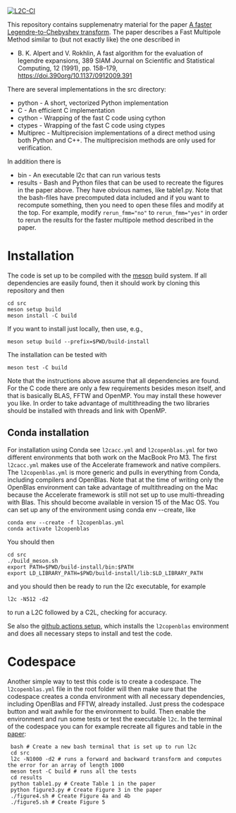 [![L2C-CI](https://github.com/mikaem/SISC-Legendre-to-Chebyshev/actions/workflows/l2c.yml/badge.svg)](https://github.com/mikaem/SISC-Legendre-to-Chebyshev/actions/workflows/l2c.yml)

This repository contains supplemenatry material for the paper [A faster Legendre-to-Chebyshev transform](https://github.com/mikaem/SISC-Legendre-to-Chebyshev/blob/main/FMM_paper.pdf). The paper describes a Fast Multipole Method similar to (but not exactly like) the one described in

  * B. K. Alpert and V. Rokhlin, A fast algorithm for the evaluation of legendre expansions, 389 SIAM Journal on Scientific and Statistical Computing, 12 (1991), pp. 158–179, https://doi.390org/10.1137/0912009.391

There are several implementations in the src directory:
  * python - A short, vectorized Python implementation
  * C - An efficient C implementation
  * cython - Wrapping of the fast C code using cython
  * ctypes - Wrapping of the fast C code using ctypes
  * Multiprec - Multiprecision implementations of a direct method using both Python and C++. The multiprecision methods are only used for verification.

In addition there is
  * bin - An executable l2c that can run various tests
  * results - Bash and Python files that can be used to recreate the figures in the paper above. They have obvious names, like table1.py. Note that the bash-files have precomputed data included and if you want to recompute something, then you need to open these files and modify at the top. For example, modify `rerun_fmm="no"` to `rerun_fmm="yes"` in order to rerun the results for the faster multipole method described in the paper.

# Installation
The code is set up to be compiled with the [meson](https://mesonbuild.com) build system. If all dependencies are easily found, then it should work by cloning this repository and then

    cd src
    meson setup build
    meson install -C build

If you want to install just locally, then use, e.g.,

    meson setup build --prefix=$PWD/build-install

The installation can be tested with

    meson test -C build

Note that the instructions above assume that all dependencies are found. For the C code there are only a few requirements besides meson itself, and that is basically BLAS, FFTW and OpenMP. You may install these however you like. In order to take advantage of multithreading the two libraries should be installed with threads and link with OpenMP.

## Conda installation

For installation using Conda see `l2cacc.yml` and `l2copenblas.yml` for two different environments that both work on the MacBook Pro M3. The first `l2cacc.yml` makes use of the Accelerate framework and native compilers. The `l2copenblas.yml` is more generic and pulls in everything from Conda, including compilers and OpenBlas. Note that at the time of writing only the OpenBlas environment can take advantage of multithreading on the Mac because the Accelerate framework is still not set up to use multi-threading with Blas. This should become available in version 15 of the Mac OS. You can set up any of the environment using conda env --create, like

    conda env --create -f l2copenblas.yml
    conda activate l2copenblas

You should then

    cd src
    ./build_meson.sh
    export PATH=$PWD/build-install/bin:$PATH
    export LD_LIBRARY_PATH=$PWD/build-install/lib:$LD_LIBRARY_PATH

and you should then be ready to run the l2c executable, for example

    l2c -N512 -d2

to run a L2C followed by a C2L, checking for accuracy.

Se also the [github actions setup](https://github.com/mikaem/SISC-Legendre-to-Chebyshev/blob/main/.github/workflows/l2c.yml), which installs the `l2copenblas` environment and does all necessary steps to install and test the code.

# Codespace
Another simple way to test this code is to create a codespace. The `l2copenblas.yml` file in the root folder will then make sure that the codespace creates a conda environment with all necessary dependencies, including OpenBlas and FFTW, already installed. Just press the codespace button and wait awhile for the environment to build. Then enable the environment and run some tests or test the executable `l2c`. In the terminal of the codespace you can for example recreate all figures and table in the [paper](https://github.com/mikaem/SISC-Legendre-to-Chebyshev/blob/main/FMM_paper.pdf):

     bash # Create a new bash terminal that is set up to run l2c
     cd src
     l2c -N1000 -d2 # runs a forward and backward transform and computes the error for an array of length 1000
     meson test -C build # runs all the tests
     cd results
     python table1.py # Create Table 1 in the paper
     python figure3.py # Create Figure 3 in the paper
     ./figure4.sh # Create Figure 4a and 4b
     ./figure5.sh # Create Figure 5
